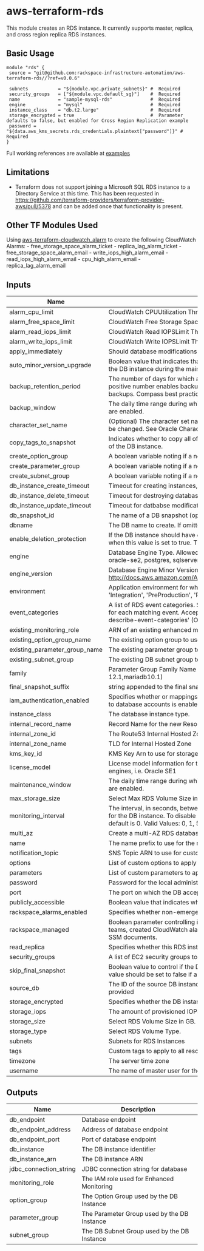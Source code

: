 # aws-terraform-rds

This module creates an RDS instance.  It currently supports master, replica, and cross region replica RDS instances.

## Basic Usage

```
module "rds" {
 source = "git@github.com:rackspace-infrastructure-automation/aws-terraform-rds//?ref=v0.0.6"

 subnets           = "${module.vpc.private_subnets}" #  Required
 security_groups   = ["${module.vpc.default_sg}"]    #  Required
 name              = "sample-mysql-rds"              #  Required
 engine            = "mysql"                         #  Required
 instance_class    = "db.t2.large"                   #  Required
 storage_encrypted = true                            #  Parameter defaults to false, but enabled for Cross Region Replication example
 password = "${data.aws_kms_secrets.rds_credentials.plaintext["password"]}" #  Required
}
```

Full working references are available at [examples](examples)
## Limitations

- Terraform does not support joining a Microsoft SQL RDS instance to a Directory Service at this time.  This has been requested in https://github.com/terraform-providers/terraform-provider-aws/pull/5378 and can be added once that functionality is present.
## Other TF Modules Used
Using [aws-terraform-cloudwatch_alarm](https://github.com/rackspace-infrastructure-automation/aws-terraform-cloudwatch_alarm) to create the following CloudWatch Alarms:
	- free_storage_space_alarm_ticket
	- replica_lag_alarm_ticket
	- free_storage_space_alarm_email
	- write_iops_high_alarm_email
	- read_iops_high_alarm_email
	- cpu_high_alarm_email
	- replica_lag_alarm_email

## Inputs

| Name | Description | Type | Default | Required |
|------|-------------|:----:|:-----:|:-----:|
| alarm\_cpu\_limit | CloudWatch CPUUtilization Threshold | string | `"60"` | no |
| alarm\_free\_space\_limit | CloudWatch Free Storage Space Limit Threshold (Bytes) | string | `"1024000000"` | no |
| alarm\_read\_iops\_limit | CloudWatch Read IOPSLimit Threshold | string | `"100"` | no |
| alarm\_write\_iops\_limit | CloudWatch Write IOPSLimit Threshold | string | `"100"` | no |
| apply\_immediately | Should database modifications be applied immediately? | string | `"false"` | no |
| auto\_minor\_version\_upgrade | Boolean value that indicates that minor engine upgrades will be applied automatically to the DB instance during the maintenance window | string | `"true"` | no |
| backup\_retention\_period | The number of days for which automated backups are retained. Setting this parameter to a positive number enables backups. Setting this parameter to 0 disables automated backups. Compass best practice is 30 or more days. | string | `"35"` | no |
| backup\_window | The daily time range during which automated backups are created if automated backups are enabled. | string | `"05:00-06:00"` | no |
| character\_set\_name | (Optional) The character set name to use for DB encoding in Oracle instances. This can't be changed. See Oracle Character Sets Supported in Amazon RDS for more information. | string | `""` | no |
| copy\_tags\_to\_snapshot | Indicates whether to copy all of the user-defined tags from the DB instance to snapshots of the DB instance. | string | `"true"` | no |
| create\_option\_group | A boolean variable noting if a new option group should be created. | string | `"true"` | no |
| create\_parameter\_group | A boolean variable noting if a new parameter group should be created. | string | `"true"` | no |
| create\_subnet\_group | A boolean variable noting if a new DB subnet group should be created. | string | `"true"` | no |
| db\_instance\_create\_timeout | Timeout for creating instances, replicas, and restoring from Snapshots | string | `"60m"` | no |
| db\_instance\_delete\_timeout | Timeout for destroying databases. This includes the time required to take snapshots | string | `"60m"` | no |
| db\_instance\_update\_timeout | Timeout for datbabse modifications | string | `"80m"` | no |
| db\_snapshot\_id | The name of a DB snapshot (optional). | string | `""` | no |
| dbname | The DB name to create. If omitted, no database is created initially | string | `""` | no |
| enable\_deletion\_protection | If the DB instance should have deletion protection enabled. The database can't be deleted when this value is set to true. The default is false. | string | `"false"` | no |
| engine | Database Engine Type.  Allowed values: mariadb, mysql, oracle-ee, oracle-se, oracle-se1, oracle-se2, postgres, sqlserver-ee, sqlserver-ex, sqlserver-se, sqlserver-web | string | n/a | yes |
| engine\_version | Database Engine Minor Version http://docs.aws.amazon.com/AmazonRDS/latest/APIReference/API_CreateDBInstance.html | string | `""` | no |
| environment | Application environment for which this network is being created. one of: ('Development', 'Integration', 'PreProduction', 'Production', 'QA', 'Staging', 'Test') | string | `"Development"` | no |
| event\_categories | A list of RDS event categories.  Submissions will be made to the provided NotificationTopic for each matching event. Acceptable values can be found with the CLI command 'aws rds describe-event-categories' (OPTIONAL) | list | `<list>` | no |
| existing\_monitoring\_role | ARN of an existing enhanced monitoring role to use for this instance. (OPTIONAL) | string | `""` | no |
| existing\_option\_group\_name | The existing option group to use for this instance. (OPTIONAL) | string | `""` | no |
| existing\_parameter\_group\_name | The existing parameter group to use for this instance. (OPTIONAL) | string | `""` | no |
| existing\_subnet\_group | The existing DB subnet group to use for this instance (OPTIONAL) | string | `""` | no |
| family | Parameter Group Family Name (ex. mysql5.7,sqlserver-se-12.0,postgres9.5,oracle-se-12.1,mariadb10.1) | string | `""` | no |
| final\_snapshot\_suffix | string appended to the final snapshot name with a `-` delimiter | string | `""` | no |
| iam\_authentication\_enabled | Specifies whether or mappings of AWS Identity and Access Management (IAM) accounts to database accounts is enabled | string | `"false"` | no |
| instance\_class | The database instance type. | string | n/a | yes |
| internal\_record\_name | Record Name for the new Resource Record in the Internal Hosted Zone | string | `""` | no |
| internal\_zone\_id | The Route53 Internal Hosted Zone ID | string | `""` | no |
| internal\_zone\_name | TLD for Internal Hosted Zone | string | `""` | no |
| kms\_key\_id | KMS Key Arn to use for storage encryption. (OPTIONAL) | string | `""` | no |
| license\_model | License model information for this DB instance. Optional, but required for some DB engines, i.e. Oracle SE1 | string | `""` | no |
| maintenance\_window | The daily time range during which automated backups are created if automated backups are enabled. | string | `"Sun:07:00-Sun:08:00"` | no |
| max\_storage\_size | Select Max RDS Volume Size in GB. Value other than 0 will enable storage autoscaling | string | `"0"` | no |
| monitoring\_interval | The interval, in seconds, between points when Enhanced Monitoring metrics are collected for the DB instance. To disable collecting Enhanced Monitoring metrics, specify 0. The default is 0. Valid Values: 0, 1, 5, 10, 15, 30, 60. | string | `"0"` | no |
| multi\_az | Create a multi-AZ RDS database instance | string | `"true"` | no |
| name | The name prefix to use for the resources created in this module. | string | n/a | yes |
| notification\_topic | SNS Topic ARN to use for customer notifications from CloudWatch alarms. (OPTIONAL) | string | `""` | no |
| options | List of custom options to apply to the option group. | list | `<list>` | no |
| parameters | List of custom parameters to apply to the parameter group. | list | `<list>` | no |
| password | Password for the local administrator account. | string | n/a | yes |
| port | The port on which the DB accepts connections | string | `""` | no |
| publicly\_accessible | Boolean value that indicates whether the database instance is an Internet-facing instance. | string | `"false"` | no |
| rackspace\_alarms\_enabled | Specifies whether non-emergency rackspace alarms will create a ticket. | string | `"false"` | no |
| rackspace\_managed | Boolean parameter controlling if instance will be fully managed by Rackspace support teams, created CloudWatch alarms that generate tickets, and utilize Rackspace managed SSM documents. | string | `"true"` | no |
| read\_replica | Specifies whether this RDS instance is a read replica. | string | `"false"` | no |
| security\_groups | A list of EC2 security groups to assign to this resource | list | n/a | yes |
| skip\_final\_snapshot | Boolean value to control if the DB instance will take a final snapshot when destroyed.  This value should be set to false if a final snapshot is desired. | string | `"false"` | no |
| source\_db | The ID of the source DB instance.  For cross region replicas, the full ARN should be provided | string | `""` | no |
| storage\_encrypted | Specifies whether the DB instance is encrypted | string | `"false"` | no |
| storage\_iops | The amount of provisioned IOPS. Setting this implies a storage_type of 'io1' | string | `"0"` | no |
| storage\_size | Select RDS Volume Size in GB. | string | `""` | no |
| storage\_type | Select RDS Volume Type. | string | `"gp2"` | no |
| subnets | Subnets for RDS Instances | list | n/a | yes |
| tags | Custom tags to apply to all resources. | map | `<map>` | no |
| timezone | The server time zone | string | `""` | no |
| username | The name of master user for the client DB instance. | string | `"dbadmin"` | no |

## Outputs

| Name | Description |
|------|-------------|
| db\_endpoint | Database endpoint |
| db\_endpoint\_address | Address of database endpoint |
| db\_endpoint\_port | Port of database endpoint |
| db\_instance | The DB instance identifier |
| db\_instance\_arn | The DB instance ARN |
| jdbc\_connection\_string | JDBC connection string for database |
| monitoring\_role | The IAM role used for Enhanced Monitoring |
| option\_group | The Option Group used by the DB Instance |
| parameter\_group | The Parameter Group used by the DB Instance |
| subnet\_group | The DB Subnet Group used by the DB Instance |

